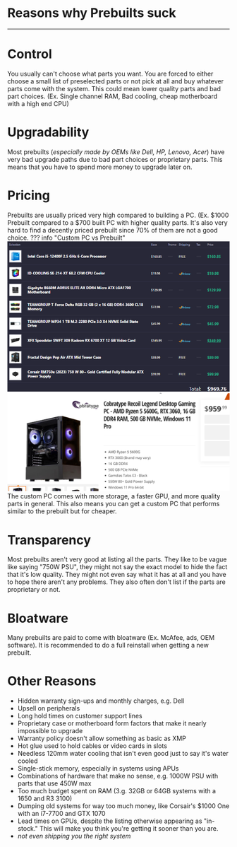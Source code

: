 # Reasons why Prebuilts suck
***
# Control
You usually can't choose what parts you want. You are forced to either choose a small list of preselected parts or not pick at all and buy whatever parts come with the system. This could mean lower quality parts and bad part choices. (Ex. Single channel RAM, Bad cooling, cheap motherboard with a high end CPU)
<br>
# Upgradability
Most prebuilts (*especially made by OEMs like Dell, HP, Lenovo, Acer*) have very bad upgrade paths due to bad part choices or proprietary parts. This means that you have to spend more money to upgrade later on.
<br> 
# Pricing
Prebuilts are usually priced very high compared to building a PC. (Ex. $1000 Prebuilt compared to a $700 built PC with higher quality parts. It's also very hard to find a decently priced prebuilt since 70% of them are not a good choice.
??? info "Custom PC vs Prebuilt"
	![](../guides/attachments/reasons-why-prebuilts-suck_image-1.png)
	![](../guides/attachments/reasons-why-prebuilts-suck_image-2.png)
	The custom PC comes with more storage, a faster GPU, and more quality parts in general. This also means you can get a custom PC that performs similar to the prebuilt but for cheaper.
<br> 
# Transparency
Most prebuilts aren't very good at listing all the parts. They like to be vague like saying "750W PSU", they might not say the exact model to hide the fact that it's low quality. They might not even say what it has at all and you have to hope there aren't any problems. They also often don't list if the parts are proprietary or not. 
<br> 
# Bloatware
Many prebuilts are paid to come with bloatware (Ex. McAfee, ads, OEM software). It is recommended to do a full reinstall when getting a new prebuilt.
<br>
# Other Reasons
- Hidden warranty sign-ups and monthly charges, e.g. Dell
- Upsell on peripherals
- Long hold times on customer support lines
- Proprietary case or motherboard form factors that make it nearly impossible to upgrade
- Warranty policy doesn't allow something as basic as XMP
- Hot glue used to hold cables or video cards in slots
- Needless 120mm water cooling that isn't even good just to say it's water cooled
- Single-stick memory, especially in systems using APUs
- Combinations of hardware that make no sense, e.g. 1000W PSU with parts that use 450W max
- Too much budget spent on RAM (3.g. 32GB or 64GB systems with a 1650 and R3 3100)
- Dumping old systems for way too much money, like Corsair's $1000 One with an i7-7700 and GTX 1070
- Lead times on GPUs, despite the listing otherwise appearing as "in-stock." This will make you think you're getting it sooner than you are.
- *not even shipping you the right system*
